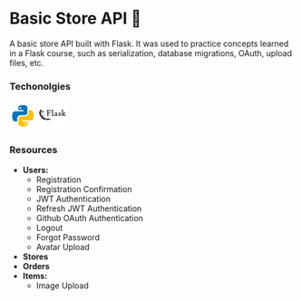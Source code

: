 # Basic Store API 🏪

A basic store API built with Flask. It was used to practice concepts learned in a Flask course, such as serialization, database migrations, OAuth, upload files, etc.

### Techonolgies

![Python](.markdown/python.png "Python")
![Flask](.markdown/flask.png "Flask")

### Resources

- **Users:**
  - Registration
  - Registration Confirmation
  - JWT Authentication
  - Refresh JWT Authentication
  - Github OAuth Authentication
  - Logout
  - Forgot Password
  - Avatar Upload
- **Stores**
- **Orders**
- **Items:**
  - Image Upload
